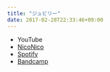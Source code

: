 ```yaml
---
title: "ジュビリー"
date: 2017-02-28T22:33:46+09:00
---
```


- YouTube
- [NicoNico](https://nico.ms/sm30732111)
- [Spotify](https://open.spotify.com/track/6qcYfcmpGYc4V8NUevfOh1)
- [Bandcamp](https://mikirihasshap.bandcamp.com/track/--2)

